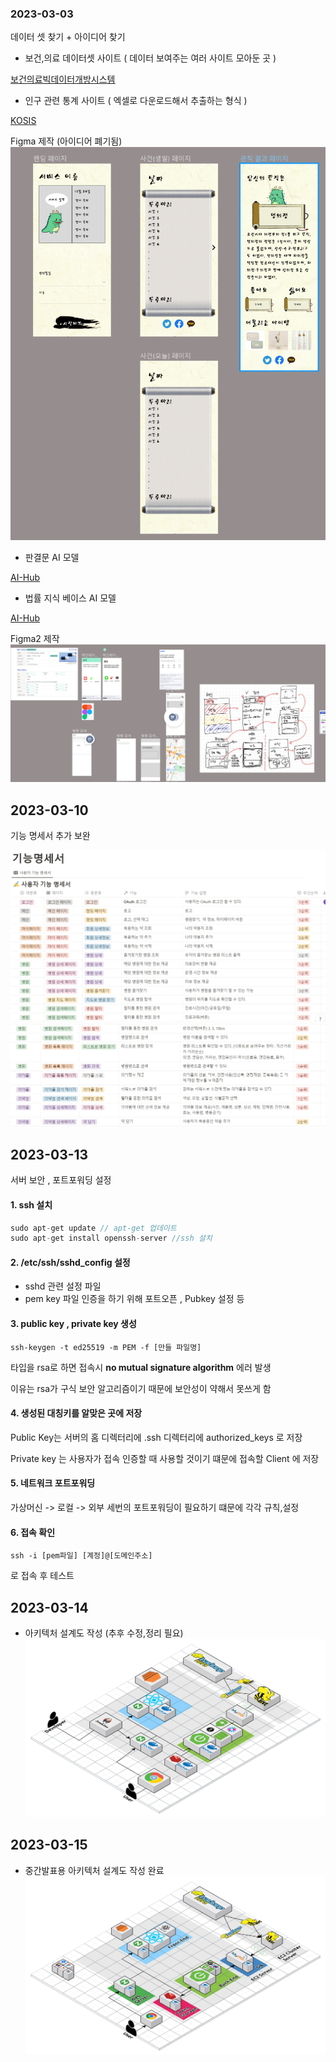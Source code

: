 ### 2023-03-03

데이터 셋 찾기 + 아이디어 찾기
- 보건,의료 데이터셋 사이트 ( 데이터 보여주는 여러 사이트 모아둔 곳 )

[보건의료빅데이터개방시스템](https://opendata.hira.or.kr/home.do)

- 인구 관련 통계 사이트 ( 엑셀로 다운로드해서 추출하는 형식 )

[KOSIS](https://kosis.kr/statHtml/statHtml.do?orgId=350&tblId=DT_35007_N130)


Figma 제작 (아이디어 폐기됨) <br>
![Figma](./Figma.PNG)


- 판결문 AI 모델

[AI-Hub](https://aihub.or.kr/aihubdata/data/view.do?currMenu=115&topMenu=100&aihubDataSe=realm&dataSetSn=580)


- 법률 지식 베이스 AI 모델

[AI-Hub](https://aihub.or.kr/aihubdata/data/view.do?currMenu=115&topMenu=100&aihubDataSe=realm&dataSetSn=99)


Figma2 제작
![Figma2](./Figma_20230307.PNG)

## 2023-03-10
기능 명세서 추가 보완

![기능명세서](./기능명세서_1.PNG)
![기능명세서](./기능명세서_2.PNG)

## 2023-03-13

서버 보안 , 포트포워딩 설정

#### 1. ssh 설치
```java 
sudo apt-get update // apt-get 업데이트
sudo apt-get install openssh-server //ssh 설치
```

#### 2. /etc/ssh/sshd_config 설정
- sshd 관련 설정 파일
- pem key 파일 인증을 하기 위해 포트오픈 , Pubkey 설정 등 


#### 3. public key , private key 생성
```
ssh-keygen -t ed25519 -m PEM -f [만들 파일명]
```

타입을 rsa로 하면 접속시 __no mutual signature algorithm__ 에러 발생

이유는 rsa가 구식 보안 알고리즘이기 때문에 보안성이 약해서 못쓰게 함


#### 4. 생성된 대칭키를 알맞은 곳에 저장

Public Key는 서버의 홈 디렉터리에 .ssh 디렉터리에 authorized_keys 로 저장

Private key 는 사용자가 접속 인증할 때 사용할 것이기 떄문에 접속할 Client 에 저장


#### 5. 네트워크 포트포워딩

가상머신 -> 로컬 -> 외부 세번의 포트포워딩이 필요하기 떄문에 각각 규칙,설정

#### 6. 접속 확인
```
ssh -i [pem파일] [계정]@[도메인주소] 
```
로 접속 후 테스트


## 2023-03-14

- 아키텍처 설계도 작성 (추후 수정,정리 필요)
![임시 설계도](./임시_설계도2.png)

## 2023-03-15

- 중간발표용 아키텍처 설계도 작성 완료
![중간발표 설계도](./시스템아키텍처_설계도.png)
